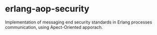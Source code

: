 # erlang-aop-security
Implementation of messaging end security standards in Erlang processes communication, using Apect-Oriented apporach.

